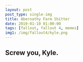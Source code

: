 ```yaml
---
layout: post
post_type: single-img
title: Abernathy Farm Shitter
date: 2019-01-10 01:00:00
tags: [fallout, fallout 4, memes]
img1: /img/fallout4/kyle.png
---
```

## Screw you, Kyle.
